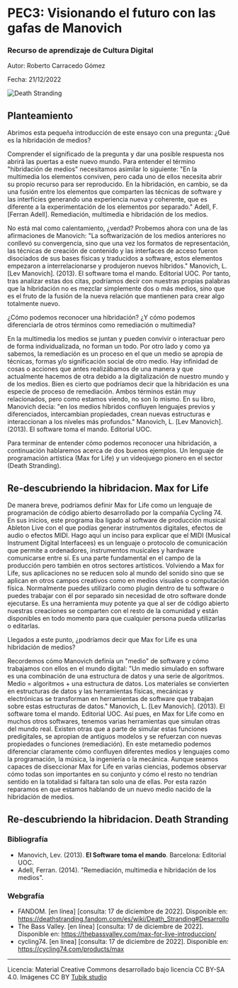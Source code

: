 # PEC3: Visionando el futuro con las gafas de Manovich 

### Recurso de aprendizaje de Cultura Digital 


Autor: Roberto Carracedo Gómez


Fecha: 21/12/2022

![Death Stranding](https://mcdn.wallpapersafari.com/medium/91/17/1cbKhQ.jpg)



## Planteamiento


Abrimos esta pequeña introducción de este ensayo con una pregunta: ¿Qué es la hibridación de medios?

Comprender el significado de la pregunta y dar una posible respuesta nos abrirá las puertas a este nuevo mundo. Para entender el término "hibridación de medios" necesitamos asimilar lo siguiente: "En la multimedia los elementos conviven, pero cada uno de ellos necesita abrir su propio recurso para ser reproducido. En la hibridación, en cambio, se da una fusión entre los elementos que comparten las técnicas de software y las interfícies generando una experiencia nueva y coherente, que es diferente a la experimentación de los elementos por separado." Adell, F. [Ferran Adell]. Remediación, multimedia e hibridación de los medios.

No está mal como calentamiento, ¿verdad? Probemos ahora con una de las afirmaciones de Manovich: "La softwarización de los medios anteriores no conllevó su convergencia, sino que una vez los formatos de representación, las técnicas de creación de contenido y las interfaces de acceso fueron disociados de sus bases físicas y traducidos a software, estos elementos empezaron a interrelacionarse y produjeron nuevos híbridos." Manovich, L. [Lev Manovich]. (2013). El software toma el mando. Editorial UOC. 
Por tanto, tras analizar estas dos citas, podríamos decir con nuestras propias palabras que la hibridación no es mezclar simplemente dos o más medios, sino que es el fruto de la fusión de la nueva relación que mantienen para crear algo totalmente nuevo.

¿Cómo podemos reconocer una hibridación? ¿Y cómo podemos diferenciarla de otros términos como remediación o multimedia?

En la multimedia los medios se juntan y pueden convivir o interactuar pero de forma individualizada, no forman un todo. 
Por otro lado y como ya sabemos, la remediación es un proceso en el que un medio se apropia de técnicas, formas y/o significación social de otro medio. Hay infinidad de cosas o acciones que antes realizábamos de una manera y que actualmente hacemos de otra debido a la digitalización de nuestro mundo y de los medios. Bien es cierto que podríamos decir que la hibridación es una especie de proceso de remediación. Ambos términos están muy relacionados, pero como estamos viendo, no son lo mismo. En su libro, Manovich decía: "en los medios híbridos confluyen lenguajes previos y diferenciados, intercambian propiedades, crean nuevas estructuras e interaccionan a los niveles más profundos." Manovich, L. [Lev Manovich]. (2013). El software toma el mando. Editorial UOC.

Para terminar de entender cómo podemos reconocer una hibridación, a continuación hablaremos acerca de dos buenos ejemplos. Un lenguaje de programación artística (Max for Life) y un videojuego pionero en el sector (Death Stranding).


## Re-descubriendo la hibridacion. Max for Life 

De manera breve, podríamos definir Max for Life como un lenguaje de programación de código abierto desarrollado por la compañía Cycling 74. En sus inicios, este programa iba ligado al software de producción musical Ableton Live con el que podías generar instrumentos digitales, efectos de audio o efectos MIDI. Hago aquí un inciso para explicar que el MIDI (Musical Instrument Digital Interfacees) es un lenguaje o protocolo de comunicación que permite a ordenadores, instrumentos musicales y hardware comunicarse entre sí. Es una parte fundamental en el campo de la producción pero también en otros sectores artísticos.
Volviendo a Max for Life, sus aplicaciones no se reducen solo al mundo del sonido sino que se aplican en otros campos creativos como en medios visuales o computación física. Normalmente puedes utilizarlo como plugin dentro de tu software o puedes trabajar con él por separado sin necesidad de otro software donde ejecutarse. Es una herramienta muy potente ya que al ser de código abierto nuestras creaciones se comparten con el resto de la comunidad y están disponibles en todo momento para que cualquier persona pueda utilizarlas o editarlas. 

Llegados a este punto, ¿podríamos decir que Max for Life es una hibridación de medios?

Recordemos cómo Manovich definía un "medio" de software y cómo trabajamos con ellos en el mundo digital: "Un medio simulado en software es una combinación de una estructura de datos y una serie de algoritmos. Medio = algoritmos + una estructura de datos. Los materiales se convierten en estructuras de datos y las herramientas físicas, mecánicas y electrónicas se transforman en herramientas de software que trabajan sobre estas estructuras de datos." Manovich, L. [Lev Manovich]. (2013). El software toma el mando. Editorial UOC. Así pues, en Max for Life como en muchos otros softwares, tenemos varias herramientas que simulan otras del mundo real. Existen otras que a parte de simular estas funciones predigitales, se apropian de antiguos modelos y se refuerzan con nuevas propiedades o funciones (remediación). En este metamedio podemos diferenciar claramente cómo confluyen diferentes medios y lenguajes como la programación, la música, la ingeniería o la mecánica. Aunque seamos capaces de diseccionar Max for Life en varias ciencias, podemos observar cómo todas son importantes en su conjunto y cómo el resto no tendrían sentido en la totalidad si faltara tan solo una de ellas. Por esta razón reparamos en que estamos hablando de un nuevo medio nacido de la hibridación de medios.


## Re-descubriendo la hibridacion. Death Stranding




### Bibliografía

* Manovich, Lev. (2013). **El Software toma el mando**. Barcelona: Editorial UOC. 
* Adell, Ferran. (2014). "Remediación, multimedia e hibridación de los medios".

### Webgrafía

* FANDOM. [en línea] [consulta: 17 de diciembre de 2022]. Disponible en: https://deathstranding.fandom.com/es/wiki/Death_Stranding#Desarrollo
* The Bass Valley. [en línea] [consulta: 17 de diciembre de 2022]. Disponible en: https://thebassvalley.com/max-for-live-introduccion/
* cycling74. [en línea] [consulta: 17 de diciembre de 2022]. Disponible en: https://cycling74.com/products/max

----

Licencia: Material Creative Commons desarrollado bajo licencia CC BY-SA 4.0. Imágenes CC BY [Tubik studio](https://blog.tubikstudio.com/how-to-create-original-flat-illustrations-designers-tips/) 
